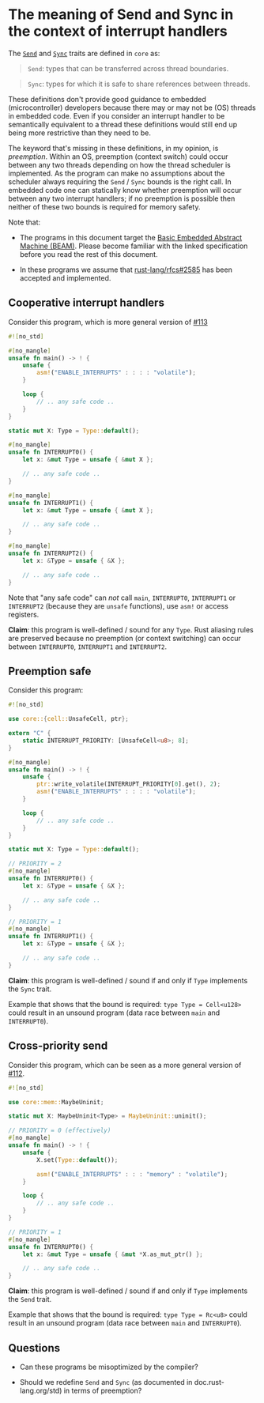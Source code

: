# The meaning of Send and Sync in the context of interrupt handlers

The [`Send`] and [`Sync`] traits are defined in `core` as:

[`Send`]: https://doc.rust-lang.org/core/marker/trait.Send.html
[`Sync`]: https://doc.rust-lang.org/core/marker/trait.Sync.html

> `Send`: types that can be transferred across thread boundaries.

> `Sync`: types for which it is safe to share references between threads.

These definitions don't provide good guidance to embedded (microcontroller)
developers because there may or may not be (OS) threads in embedded code. Even
if you consider an interrupt handler to be semantically equivalent to a thread
these definitions would still end up being more restrictive than they need to
be.

The keyword that's missing in these definitions, in my opinion, is *preemption*.
Within an OS, preemption (context switch) could occur between any two threads
depending on how the thread scheduler is implemented. As the program can make no
assumptions about the scheduler always requiring the `Send` / `Sync` bounds is
the right call. In embedded code one can statically know whether preemption will
occur between any two interrupt handlers; if no preemption is possible then
neither of these two bounds is required for memory safety.

Note that:

- The programs in this document target the [Basic Embedded Abstract Machine
  (BEAM)][beam]. Please become familiar with the linked specification before you
  read the rest of this document.

[beam]: https://github.com/rust-lang/unsafe-code-guidelines/pull/111

- In these programs we assume that [rust-lang/rfcs#2585][rfc2585] has been
  accepted and implemented.

[rfc2585]: https://github.com/rust-lang/rfcs/pull/2585

## Cooperative interrupt handlers

Consider this program, which is more general version of [#113]

[#113]: https://github.com/rust-lang/unsafe-code-guidelines/pull/113

``` rust
#![no_std]

#[no_mangle]
unsafe fn main() -> ! {
    unsafe {
        asm!("ENABLE_INTERRUPTS" : : : : "volatile");
    }

    loop {
        // .. any safe code ..
    }
}

static mut X: Type = Type::default();

#[no_mangle]
unsafe fn INTERRUPT0() {
    let x: &mut Type = unsafe { &mut X };

    // .. any safe code ..
}

#[no_mangle]
unsafe fn INTERRUPT1() {
    let x: &mut Type = unsafe { &mut X };

    // .. any safe code ..
}

#[no_mangle]
unsafe fn INTERRUPT2() {
    let x: &Type = unsafe { &X };

    // .. any safe code ..
}
```

Note that "any safe code" can *not* call `main`, `INTERRUPT0`, `INTERRUPT1` or
`INTERRUPT2` (because they are `unsafe` functions), use `asm!` or access
registers.

**Claim**: this program is well-defined / sound for any `Type`. Rust aliasing
rules are preserved because no preemption (or context switching) can occur
between `INTERRUPT0`, `INTERRUPT1` and `INTERRUPT2`.

## Preemption safe

Consider this program:

``` rust
#![no_std]

use core::{cell::UnsafeCell, ptr};

extern "C" {
    static INTERRUPT_PRIORITY: [UnsafeCell<u8>; 8];
}

#[no_mangle]
unsafe fn main() -> ! {
    unsafe {
        ptr::write_volatile(INTERRUPT_PRIORITY[0].get(), 2);
        asm!("ENABLE_INTERRUPTS" : : : : "volatile");
    }

    loop {
        // .. any safe code ..
    }
}

static mut X: Type = Type::default();

// PRIORITY = 2
#[no_mangle]
unsafe fn INTERRUPT0() {
    let x: &Type = unsafe { &X };

    // .. any safe code ..
}

// PRIORITY = 1
#[no_mangle]
unsafe fn INTERRUPT1() {
    let x: &Type = unsafe { &X };

    // .. any safe code ..
}
```

**Claim**: this program is well-defined / sound if and only if `Type`
implements the `Sync` trait.

Example that shows that the bound is required: `type Type = Cell<u128>` could
result in an unsound program (data race between `main` and `INTERRUPT0`).

## Cross-priority send

Consider this program, which can be seen as a more general version of [#112].

[#112]: https://github.com/rust-lang/unsafe-code-guidelines/pull/112

``` rust
#![no_std]

use core::mem::MaybeUninit;

static mut X: MaybeUninit<Type> = MaybeUninit::uninit();

// PRIORITY = 0 (effectively)
#[no_mangle]
unsafe fn main() -> ! {
    unsafe {
        X.set(Type::default());

        asm!("ENABLE_INTERRUPTS" : : : "memory" : "volatile");
    }

    loop {
        // .. any safe code ..
    }
}

// PRIORITY = 1
#[no_mangle]
unsafe fn INTERRUPT0() {
    let x: &mut Type = unsafe { &mut *X.as_mut_ptr() };

    // .. any safe code ..
}
```

**Claim**: this program is well-defined / sound if and only if `Type`
implements the `Send` trait.

Example that shows that the bound is required: `type Type = Rc<u8>` could result
in an unsound program (data race between `main` and `INTERRUPT0`).

## Questions

- Can these programs be misoptimized by the compiler?

- Should we redefine `Send` and `Sync` (as documented in doc.rust-lang.org/std)
  in terms of preemption?

